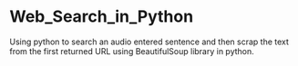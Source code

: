 # Web_Search_in_Python
Using python to search an audio entered sentence and then scrap the text from the first returned URL using BeautifulSoup
library in python.
